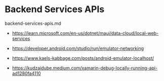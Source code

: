 # Backend Services APIs

backend-services-apis.md


*   https://learn.microsoft.com/en-us/dotnet/maui/data-cloud/local-web-services

*   https://developer.android.com/studio/run/emulator-networking

*   https://www.kaels-kabbage.com/posts/android-emulator-localhost/

*   https://kudzaidube.medium.com/xamarin-debug-locally-running-api-ad1280fa4110